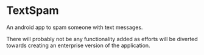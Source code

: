 TextSpam
========

An android app to spam someone with text messages.

There will probably not be any functionality added as efforts will be diverted towards creating an enterprise version of the application.
